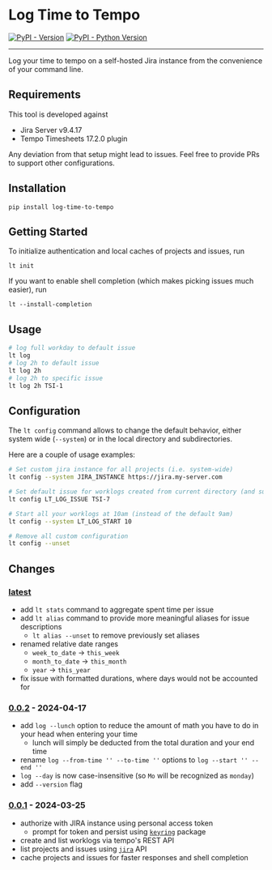# Log Time to Tempo

[![PyPI - Version](https://img.shields.io/pypi/v/log-time-to-tempo.svg)](https://pypi.org/project/log-time-to-tempo)
[![PyPI - Python Version](https://img.shields.io/pypi/pyversions/log-time-to-tempo.svg)](https://pypi.org/project/log-time-to-tempo)

-----

Log your time to tempo on a self-hosted Jira instance from the convenience of your command line.

## Requirements

This tool is developed against

- Jira Server v9.4.17
- Tempo Timesheets 17.2.0 plugin

Any deviation from that setup might lead to issues.
Feel free to provide PRs to support other configurations.

## Installation

```console
pip install log-time-to-tempo
```

## Getting Started

To initialize authentication and local caches of projects and issues, run

```
lt init
```

If you want to enable shell completion (which makes picking issues much easier), run

```
lt --install-completion
```

## Usage

```sh
# log full workday to default issue
lt log
# log 2h to default issue
lt log 2h
# log 2h to specific issue
lt log 2h TSI-1
```

## Configuration


The `lt config` command allows to change the default behavior, either system wide (`--system`) or in the local directory and subdirectories.

Here are a couple of usage examples:

```sh
# Set custom jira instance for all projects (i.e. system-wide)
lt config --system JIRA_INSTANCE https://jira.my-server.com

# Set default issue for worklogs created from current directory (and subdirectories)
lt config LT_LOG_ISSUE TSI-7

# Start all your worklogs at 10am (instead of the default 9am)
lt config --system LT_LOG_START 10

# Remove all custom configuration
lt config --unset
```

## Changes

### [latest]
[latest]: https://github.com/jannismain/log-time-to-tempo/commits/main/

- add `lt stats` command to aggregate spent time per issue
- add `lt alias` command to provide more meaningful aliases for issue descriptions
  - `lt alias --unset` to remove previously set aliases
- renamed relative date ranges
  - `week_to_date` → `this_week`
  - `month_to_date` → `this_month`
  - `year` → `this_year`
- fix issue with formatted durations, where days would not be accounted for

### [0.0.2] - 2024-04-17
[0.0.2]: https://github.com/jannismain/log-time-to-tempo/releases/tag/v0.0.2

- add `log --lunch` option to reduce the amount of math you have to do in your head when entering your time
  - lunch will simply be deducted from the total duration and your end time
- rename `log --from-time '' --to-time ''` options to `log --start '' --end ''`
- `log --day` is now case-insensitive (so `Mo` will be recognized as `monday`)
- add `--version` flag

### [0.0.1] - 2024-03-25
[0.0.1]: https://github.com/jannismain/log-time-to-tempo/releases/tag/v0.0.1

- authorize with JIRA instance using personal access token
  - prompt for token and persist using [`keyring`][python-keyring] package
- create and list worklogs via tempo's REST API
- list projects and issues using [`jira`][python-jira] API
- cache projects and issues for faster responses and shell completion

[python-jira]: https://github.com/pycontribs/jira
[python-keyring]: https://pypi.org/project/keyring/
